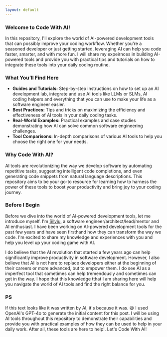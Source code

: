 ```yaml
---
layout: default
---
```

### Welcome to Code With AI! ###

In this repository, I'll explore the world of AI-powered development tools that can possibly improve your coding workflow. Whether you're a seasoned developer or just getting started, leveraging AI can help you code faster, smarter, and with more fun. I will share my expeirnces in building AI-powered tools and provide you with practical tips and tutorials on how to integrate these tools into your daily coding routine.

### What You’ll Find Here

- **Guides and Tutorials:** Step-by-step instructions on how to set up an AI development lab, integrate and use AI tools like LLMs or SLMs, AI coding helpers and everything that you can use to make your life as a software engineer easier.
- **Best Practices:** Tips and tricks on maximizing the efficiency and effectiveness of AI tools in your daily coding tasks.
- **Real-World Examples:** Practical examples and case studies demonstrating how AI can solve common software engineering challenges.
- **Tool Comparisons:** In-depth comparisons of various AI tools to help you choose the right one for your needs.

### Why Code With AI?

AI tools are revolutionizing the way we develop software by automating repetitive tasks, suggesting intelligent code completions, and even generating code snippets from natural language descriptions. This repository aims to be your go-to resource for learning how to harness the power of these tools to boost your productivity and bring joy to your coding journey.

### Before I Begin ###

Before we dive into the world of AI-powered development tools, let me introduce myself. I'm [Silviu](https://silviu-ai.github.io/), a software engineer/architect/lead/mentor and AI enthusiast. I have been working on AI-powered development tools for the past few years and have seen firsthand how they can transform the way we code. I'm excited to share my knowledge and experiences with you and help you level up your coding game with AI.

I do believe that the AI revolution that started a few years ago can help significantly improve productivity in software development. However, I also believe that AI is not here to replace developers either at the beginning of their careers or more advanced, but to empower them. I do see AI as a imperfect tool that sometimes can help tremendously and sometimes can get in the way. I hope that this knowledge tthat I am sharing here will help you navigate the world of AI tools and find the right balance for you. 

### PS ###
If this text looks like it was written by AI, it's because it was. :smiley: I used OpenAI's GPT-4o to generate the initial content for this post. I will be using AI tools throughout this repository to demonstrate their capabilities and provide you with practical examples of how they can be used to help in your daily work. After all, these tools are here to help!. Let's Code With AI!